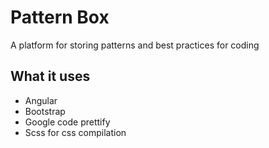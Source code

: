 # Pattern Box
A platform for storing patterns and best practices for coding

## What it uses
* Angular
* Bootstrap
* Google code prettify
* Scss for css compilation
